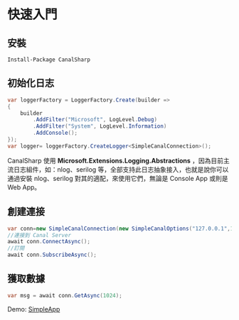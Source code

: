 # 快速入門

## 安裝

```shell
Install-Package CanalSharp
```

## 初始化日志

```csharp
var loggerFactory = LoggerFactory.Create(builder =>
{
    builder
        .AddFilter("Microsoft", LogLevel.Debug)
        .AddFilter("System", LogLevel.Information)
        .AddConsole();
});
var logger= loggerFactory.CreateLogger<SimpleCanalConnection>();
```

CanalSharp 使用 **Microsoft.Extensions.Logging.Abstractions** ，因為目前主流日志組件，如：nlog、serilog 等，全部支持此日志抽象接入，也就是說你可以通過安裝 nlog、serilog 對其的適配，來使用它們，無論是 Console App 或則是 Web App。

## 創建連接

```csharp
var conn=new SimpleCanalConnection(new SimpleCanalOptions("127.0.0.1",11111,1234),logger);
//連接到 Canal Server
await conn.ConnectAsync();
//訂閱
await conn.SubscribeAsync();
```

## 獲取數據

```csharp
var msg = await conn.GetAsync(1024);
```

Demo: [SimpleApp](https://github.com/dotnetcore/CanalSharp/blob/main/sample/CanalSharp.SimpleApp)